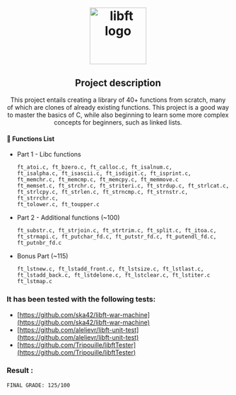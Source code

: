 <div align="center">
    <h1>
        <img src="https://imgur.com/wDuy8yC.png" width="128" alt="libft logo" />
    </h1>
    <h2>Project description</h2>
    <p>
    This project entails creating a library of 40+ functions from scratch, many of which are clones of already existing functions. 
    This project is a good way to master the basics of C, while also beginning to learn some more complex concepts for beginners, such as linked lists.
    </p>
</div>

#### :page_facing_up: Functions List

- Part 1 - Libc functions

  ```
  ft_atoi.c, ft_bzero.c, ft_calloc.c, ft_isalnum.c,
  ft_isalpha.c, ft_isascii.c, ft_isdigit.c, ft_isprint.c,
  ft_memchr.c, ft_memcmp.c, ft_memcpy.c, ft_memmove.c
  ft_memset.c, ft_strchr.c, ft_striteri.c, ft_strdup.c, ft_strlcat.c,
  ft_strlcpy.c, ft_strlen.c, ft_strncmp.c, ft_strnstr.c, ft_strrchr.c,
  ft_tolower.c, ft_toupper.c
  ```

- Part 2 - Additional functions (~100)

  ```
  ft_substr.c, ft_strjoin.c, ft_strtrim.c, ft_split.c, ft_itoa.c,
  ft_strmapi.c, ft_putchar_fd.c, ft_putstr_fd.c, ft_putendl_fd.c,
  ft_putnbr_fd.c
  ```

- Bonus Part (~115)

  ```
  ft_lstnew.c, ft_lstadd_front.c, ft_lstsize.c, ft_lstlast.c,
  ft_lstadd_back.c, ft_lstdelone.c, ft_lstclear.c, ft_lstiter.c ft_lstmap.c
  ```

### It has been tested with the following tests:
- [https://github.com/ska42/libft-war-machine](https://github.com/ska42/libft-war-machine)
- [https://github.com/alelievr/libft-unit-test](https://github.com/alelievr/libft-unit-test)
- [https://github.com/Tripouille/libftTester](https://github.com/Tripouille/libftTester)

### Result :

```
FINAL GRADE: 125/100
```
